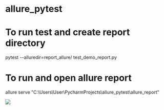 # allure_pytest

# To run test and create report directory
pytest --alluredir=report_allure/ test_demo_report.py

# To run and open allure report
allure serve "C:\Users\User\PycharmProjects\allure_pytest\allure_report"

<img src="file:///C:/Users/User/Downloads/screenshoteasy%20(16).png"/>
